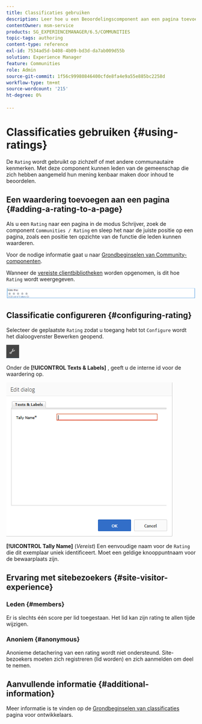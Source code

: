 ```yaml
---
title: Classificaties gebruiken
description: Leer hoe u een Beoordelingscomponent aan een pagina toevoegt waarmee leden van de gemeenschap die zich hebben aangemeld hun mening kunnen uiten door inhoud te beoordelen.
contentOwner: msm-service
products: SG_EXPERIENCEMANAGER/6.5/COMMUNITIES
topic-tags: authoring
content-type: reference
exl-id: 7534ad5d-b408-4b09-bd3d-da7ab009d55b
solution: Experience Manager
feature: Communities
role: Admin
source-git-commit: 1f56c99980846400cfde8fa4e9a55e885bc2258d
workflow-type: tm+mt
source-wordcount: '215'
ht-degree: 0%

---
```


# Classificaties gebruiken {#using-ratings}

De `Rating` wordt gebruikt op zichzelf of met andere communautaire kenmerken. Met deze component kunnen leden van de gemeenschap die zich hebben aangemeld hun mening kenbaar maken door inhoud te beoordelen.

## Een waardering toevoegen aan een pagina {#adding-a-rating-to-a-page}

Als u een `Rating` naar een pagina in de modus Schrijver, zoek de component `Communities / Rating` en sleep het naar de juiste positie op een pagina, zoals een positie ten opzichte van de functie die leden kunnen waarderen.

Voor de nodige informatie gaat u naar [Grondbeginselen van Community-componenten](basics.md).

Wanneer de [vereiste clientbibliotheken](rating-basics.md#essentials-for-client-side) worden opgenomen, is dit hoe `Rating` wordt weergegeven.

![beoordeling](assets/rating.png)

## Classificatie configureren {#configuring-rating}

Selecteer de geplaatste `Rating` zodat u toegang hebt tot `Configure` wordt het dialoogvenster Bewerken geopend.

![configure-new](assets/configure-new.png)

Onder de **[!UICONTROL Texts & Labels]** , geeft u de interne id voor de waardering op.

![tallyname](assets/tallyname.png)

**[!UICONTROL Tally Name]**
(*Vereist*) Een eenvoudige naam voor de `Rating` die dit exemplaar uniek identificeert. Moet een geldige knooppuntnaam voor de bewaarplaats zijn.

## Ervaring met sitebezoekers {#site-visitor-experience}

### Leden {#members}

Er is slechts één score per lid toegestaan. Het lid kan zijn rating te allen tijde wijzigen.

### Anoniem {#anonymous}

Anonieme detachering van een rating wordt niet ondersteund. Site-bezoekers moeten zich registreren (lid worden) en zich aanmelden om deel te nemen.

## Aanvullende informatie {#additional-information}

Meer informatie is te vinden op de [Grondbeginselen van classificaties](rating-basics.md) pagina voor ontwikkelaars.
